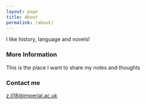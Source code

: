 ```yaml
---
layout: page
title: About
permalink: /about/
---
```


I like history, language and novels!

### More Information

This is the place I want to share my notes and thoughts
### Contact me

[z.li18@imperial.ac.uk](mailto:z.li18@imperial.ac.uk)
